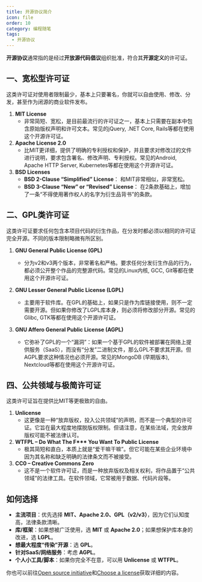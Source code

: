 ```yaml
---
title: 开源协议简介
icon: file
order: 10
category: 编程随笔
tags:
  - 开源协议
---
```

**开源协议**通常指的是经过**开放源代码倡议**组织批准，符合其**开源定义**的许可证。

<!-- more -->

## 一、宽松型许可证
这类许可证对使用者限制最少，基本上只要署名，你就可以自由使用、修改、分发，甚至作为闭源的商业软件发布。

1. **MIT License**
   - 非常简短、宽松，是目前最流行的许可证之一，基本上只需要在副本中包含原始版权声明和许可文本。常见的jQuery, .NET Core, Rails等都在使用这个开源许可证。
2. **Apache License 2.0**
   - 比MIT更详细，提供了明确的专利授权和保护，并且要求对修改过的文件进行说明，要求包含署名、修改声明、专利授权。常见的Android, Apache HTTP Server, Kubernetes等都在使用这个开源许可证。
3. **BSD Licenses**
   - **BSD 2-Clause “Simplified” License**： 和MIT非常相似，非常宽松。
   - **BSD 3-Clause “New” or “Revised” License**： 在2条款基础上，增加了一条“不得使用著作权人的名字为衍生品背书”的条款。

## 二、GPL类许可证
这类许可证要求任何包含本项目代码的衍生作品，在分发时都必须以相同的许可证完全开源。不同的版本限制略微有所区别。

1. **GNU General Public License (GPL)**
   - 分为v2和v3两个版本，非常著名和严格。要求任何分发衍生作品的行为，都必须公开整个作品的完整源代码。常见的Linux内核, GCC, Git等都在使用这个开源许可证。

2. **GNU Lesser General Public License (LGPL)**
   - 主要用于软件库。在GPL的基础上，如果只是作为库链接使用，则不一定需要开源。但如果你修改了LGPL库本身，则必须将修改部分开源。常见的Glibc, GTK等都在使用这个开源许可证。

3. **GNU Affero General Public License (AGPL)**
   - 它弥补了GPL的一个“漏洞”：如果一个基于GPL的软件被部署在网络上提供服务（SaaS），而没有“分发”二进制文件，那么GPL不要求其开源。但AGPL要求这种情况也必须开源。常见的MongoDB (早期版本), Nextcloud等都在使用这个开源许可证。

## 四、公共领域与极简许可证
这类许可证旨在提供比MIT等更极致的自由。

1. **Unlicense**
   - 这更像是一种“放弃版权，投入公共领域”的声明，而不是一个典型的许可证。它旨在最大程度地摆脱版权限制。但请注意，在某些法域，完全放弃版权可能不被法律认可。
2. **WTFPL – Do What The F\*\*\* You Want To Public License**
   - 极其简短和直白，本质上就是“爱干嘛干嘛”。但它可能在某些企业环境中因为其名称和缺乏明确的法律条文而不被接受。
3. **CC0 – Creative Commons Zero**
   - 这不是一个软件许可证，而是一种放弃版权及相关权利，将作品置于“公共领域”的法律工具。在软件领域，它常被用于数据、代码片段等。

## 如何选择

- **主流项目**：优先选择 **MIT、Apache 2.0、GPL（v2/v3）**，因为它们认知度高，法律条款清晰。
- **库/框架**：如果想被广泛使用，选 **MIT** 或 **Apache 2.0**；如果想保护库本身的改进，选 **LGPL**。
- **想最大程度“传染”开源**：选 **GPL**。
- **针对SaaS/网络服务**：考虑 **AGPL**。
- **个人小工具/脚本**：如果你完全不在意，可以用 **Unlicense** 或 **WTFPL**。

你也可以前往[Open source initiative](https://opensource.org/)和[Choose a license](https://choosealicense.com/)获取详细的内容。
